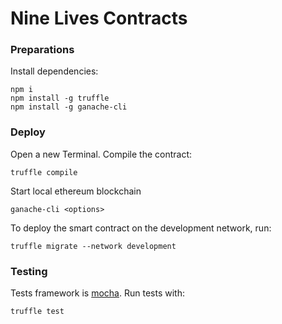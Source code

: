 Nine Lives Contracts
========================
### Preparations
Install dependencies:
```
npm i
npm install -g truffle
npm install -g ganache-cli
```
### Deploy
Open a new Terminal. Compile the contract:
```
truffle compile
```

Start local ethereum blockchain
```
ganache-cli <options>
```

To deploy the smart contract on the development network, run:
```
truffle migrate --network development
```

### Testing
Tests framework is [mocha](https://mochajs.org/). Run tests with:
```
truffle test
``` 
